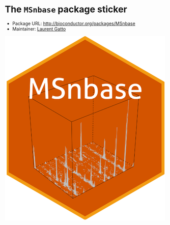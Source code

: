 # The `MSnbase` package sticker

* Package URL: http://bioconductor.org/packages/MSnbase
* Maintainer: [Laurent Gatto](https://github.com/lgatto/)

![MSnbase sticker](./MSnbase.png)

